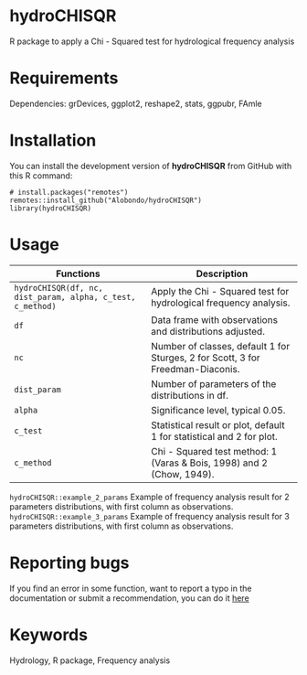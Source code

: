 # hydroCHISQR
R package to apply a Chi - Squared test for hydrological frequency analysis

# Requirements
Dependencies:
  grDevices, ggplot2, reshape2, stats, ggpubr, FAmle

# Installation
You can install the development version of **hydroCHISQR** from GitHub with this R command:
```
# install.packages("remotes")
remotes::install_github("Alobondo/hydroCHISQR")
library(hydroCHISQR)
```

# Usage
Functions | Description |
--- | --- |
```hydroCHISQR(df, nc, dist_param, alpha, c_test, c_method)``` | Apply the Chi - Squared test for hydrological frequency analysis. |
```df``` | Data frame with observations and distributions adjusted. |
```nc``` | Number of classes, default 1 for Sturges, 2 for Scott, 3 for Freedman-Diaconis. |
```dist_param``` | Number of parameters of the distributions in df. |
```alpha``` | Significance level, typical 0.05. |
```c_test``` | Statistical result or plot, default 1 for statistical and 2 for plot. |
```c_method``` | Chi - Squared test method: 1 (Varas & Bois, 1998) and 2 (Chow, 1949). | 

```hydroCHISQR::example_2_params``` Example of frequency analysis result for 2 parameters distributions, with first column as observations.
```hydroCHISQR::example_3_params``` Example of frequency analysis result for 3 parameters distributions, with first column as observations.

# Reporting bugs
If you find an error in some function, want to report a typo in the documentation or submit a recommendation, you can do it [here](https://github.com/Alobondo/hydroCHISQR/issues)

# Keywords
Hydrology, R package, Frequency analysis
